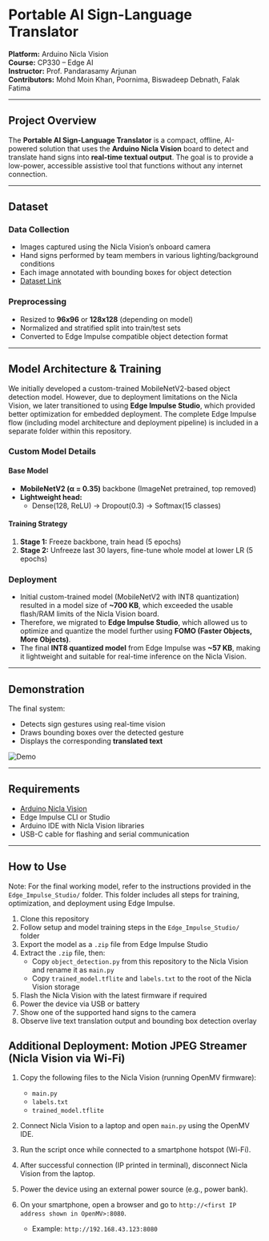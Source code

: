 # Portable AI Sign-Language Translator 
**Platform:** Arduino Nicla Vision  
**Course:** CP330 – Edge AI  
**Instructor:** Prof. Pandarasamy Arjunan  
**Contributors:** Mohd Moin Khan, Poornima, Biswadeep Debnath, Falak Fatima  

---

## Project Overview

The **Portable AI Sign-Language Translator** is a compact, offline, AI-powered solution that uses the **Arduino Nicla Vision** board to detect and translate hand signs into **real-time textual output**. The goal is to provide a low-power, accessible assistive tool that functions without any internet connection.

---

## Dataset

### Data Collection  
- Images captured using the Nicla Vision’s onboard camera  
- Hand signs performed by team members in various lighting/background conditions  
- Each image annotated with bounding boxes for object detection
- [Dataset Link](https://drive.google.com/file/d/1TB8K_ECHom2vD-sPCrrnw5WASi-BnePt/view?usp=sharing)

### Preprocessing  
- Resized to **96x96** or **128x128** (depending on model)  
- Normalized and stratified split into train/test sets  
- Converted to Edge Impulse compatible object detection format  

---

## Model Architecture & Training

We initially developed a custom-trained MobileNetV2-based object detection model. However, due to deployment limitations on the Nicla Vision, we later transitioned to using **Edge Impulse Studio**, which provided better optimization for embedded deployment. The complete Edge Impulse flow (including model architecture and deployment pipeline) is included in a separate folder within this repository.


### Custom Model Details
#### Base Model  
- **MobileNetV2 (α = 0.35)** backbone (ImageNet pretrained, top removed)  
- **Lightweight head:**  
  - Dense(128, ReLU) → Dropout(0.3) → Softmax(15 classes)

#### Training Strategy  
1. **Stage 1:** Freeze backbone, train head (5 epochs)  
2. **Stage 2:** Unfreeze last 30 layers, fine-tune whole model at lower LR (5 epochs)  

### Deployment

- Initial custom-trained model (MobileNetV2 with INT8 quantization) resulted in a model size of **~700 KB**, which exceeded the usable flash/RAM limits of the Nicla Vision board.
- Therefore, we migrated to **Edge Impulse Studio**, which allowed us to optimize and quantize the model further using **FOMO (Faster Objects, More Objects)**.
- The final **INT8 quantized model** from Edge Impulse was **~57 KB**, making it lightweight and suitable for real-time inference on the Nicla Vision.


---

## Demonstration

The final system:
- Detects sign gestures using real-time vision
- Draws bounding boxes over the detected gesture
- Displays the corresponding **translated text**

![Demo](media/gof_demo.gif)

---

## Requirements

- [Arduino Nicla Vision](https://store.arduino.cc/products/nicla-vision)  
- Edge Impulse CLI or Studio  
- Arduino IDE with Nicla Vision libraries  
- USB-C cable for flashing and serial communication  

---

## How to Use

Note: For the final working model, refer to the instructions provided in the `Edge_Impulse_Studio/` folder. This folder includes all steps for training, optimization, and deployment using Edge Impulse.

1. Clone this repository  
2. Follow setup and model training steps in the `Edge_Impulse_Studio/` folder  
3. Export the model as a `.zip` file from Edge Impulse Studio  
4. Extract the `.zip` file, then:
   - Copy `object_detection.py` from this repository to the Nicla Vision and rename it as `main.py`
   - Copy `trained_model.tflite` and `labels.txt` to the root of the Nicla Vision storage  
5. Flash the Nicla Vision with the latest firmware if required  
6. Power the device via USB or battery  
7. Show one of the supported hand signs to the camera  
8. Observe live text translation output and bounding box detection overlay


## Additional Deployment: Motion JPEG Streamer (Nicla Vision via Wi-Fi)

1. Copy the following files to the Nicla Vision (running OpenMV firmware):
   - `main.py`
   - `labels.txt`
   - `trained_model.tflite`

2. Connect Nicla Vision to a laptop and open `main.py` using the OpenMV IDE.

3. Run the script once while connected to a smartphone hotspot (Wi-Fi).

4. After successful connection (IP printed in terminal), disconnect Nicla Vision from the laptop.

5. Power the device using an external power source (e.g., power bank).

6. On your smartphone, open a browser and go to `http://<first IP address shown in OpenMV>:8080`.
   - Example: `http://192.168.43.123:8080`



